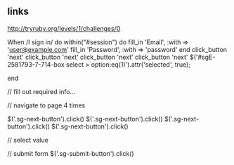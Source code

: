 ## links
http://tryruby.org/levels/1/challenges/0

When /I sign in/ do
  within("#session") do
    fill_in 'Email', :with => 'user@example.com'
    fill_in 'Password', :with => 'password'
  end
  click_button 'next'
  click_button 'next'
  click_button 'next'
  click_button 'next'
  $('#sgE-2581793-7-714-box select > option:eq(1)').attr('selected', true);
  
end

// fill out required info...


// navigate to page 4 times

$('.sg-next-button').click()
$('.sg-next-button').click()
$('.sg-next-button').click()
$('.sg-next-button').click()

// select value

// submit form
$('.sg-submit-button').click()